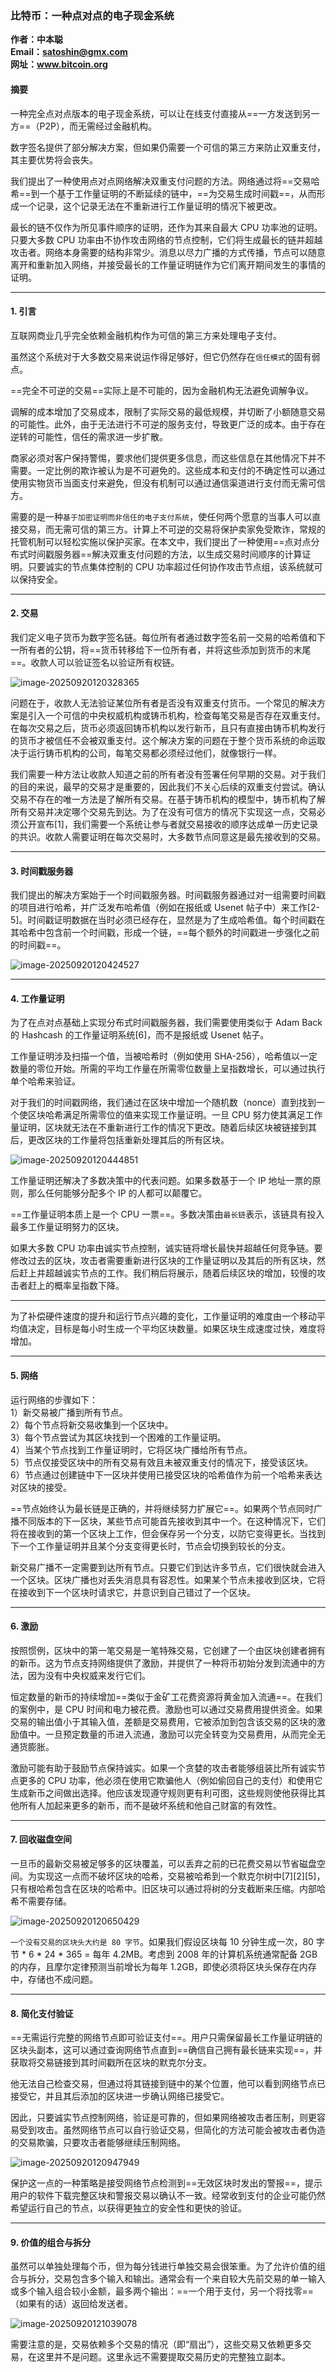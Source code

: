 ### 比特币：一种点对点的电子现金系统  
**作者：中本聪**  
**Email：satoshin@gmx.com**  
**网址：www.bitcoin.org**  

#### 摘要  
一种完全点对点版本的电子现金系统，可以让在线支付直接从==一方发送到另一方==（P2P），而无需经过金融机构。

数字签名提供了部分解决方案，但如果仍需要一个可信的第三方来防止双重支付，其主要优势将会丧失。

我们提出了一种使用点对点网络解决双重支付问题的方法。网络通过将==交易哈希==到一个基于工作量证明的不断延续的链中，==为交易生成时间戳==，从而形成一个记录，这个记录无法在不重新进行工作量证明的情况下被更改。

最长的链不仅作为所见事件顺序的证明，还作为其来自最大 CPU 功率池的证明。只要大多数 CPU 功率由不协作攻击网络的节点控制，它们将生成最长的链并超越攻击者。网络本身需要的结构非常少。消息以尽力广播的方式传播，节点可以随意离开和重新加入网络，并接受最长的工作量证明链作为它们离开期间发生的事情的证明。

---

#### 1. 引言  
互联网商业几乎完全依赖金融机构作为可信的第三方来处理电子支付。

虽然这个系统对于大多数交易来说运作得足够好，但它仍然存在`信任模式`的固有弱点。

==完全不可逆的交易==实际上是不可能的，因为金融机构无法避免调解争议。

调解的成本增加了交易成本，限制了实际交易的最低规模，并切断了小额随意交易的可能性。此外，由于无法进行不可逆的服务支付，导致更广泛的成本。由于存在逆转的可能性，信任的需求进一步扩散。

商家必须对客户保持警惕，要求他们提供更多信息，而这些信息在其他情况下并不需要。一定比例的欺诈被认为是不可避免的。这些成本和支付的不确定性可以通过使用实物货币当面支付来避免，但没有机制可以通过通信渠道进行支付而无需可信方。

需要的是一种`基于加密证明而非信任的电子支付系统`，使任何两个愿意的当事人可以直接交易，而无需可信的第三方。计算上不可逆的交易将保护卖家免受欺诈，常规的托管机制可以轻松实施以保护买家。在本文中，我们提出了一种使用==点对点分布式时间戳服务器==解决双重支付问题的方法，以生成交易时间顺序的计算证明。只要诚实的节点集体控制的 CPU 功率超过任何协作攻击节点组，该系统就可以保持安全。

---

#### 2. 交易  
我们定义电子货币为数字签名链。每位所有者通过数字签名前一交易的哈希值和下一所有者的公钥，将==货币转移给下一位所有者，并将这些添加到货币的末尾==。收款人可以验证签名以验证所有权链。

![image-20250920120328365](image-20250920120328365.png)

问题在于，收款人无法验证某位所有者是否没有双重支付货币。一个常见的解决方案是引入一个可信的中央权威机构或铸币机构，检查每笔交易是否存在双重支付。在每次交易之后，货币必须返回铸币机构以发行新币，且只有直接由铸币机构发行的货币才被信任不会被双重支付。这个解决方案的问题在于整个货币系统的命运取决于运行铸币机构的公司，每笔交易都必须经过他们，就像银行一样。

我们需要一种方法让收款人知道之前的所有者没有签署任何早期的交易。对于我们的目的来说，最早的交易才是重要的，因此我们不关心后续的双重支付尝试。确认交易不存在的唯一方法是了解所有交易。在基于铸币机构的模型中，铸币机构了解所有交易并决定哪个交易先到达。为了在没有可信方的情况下实现这一点，交易必须公开宣布[1]，我们需要一个系统让参与者就交易接收的顺序达成单一历史记录的共识。收款人需要证明在每次交易时，大多数节点同意这是最先接收到的交易。

---

#### 3. 时间戳服务器  
我们提出的解决方案始于一个时间戳服务器。时间戳服务器通过对一组需要时间戳的项目进行哈希，并广泛发布哈希值（例如在报纸或 Usenet 帖子中）来工作[2-5]。时间戳证明数据在当时必须已经存在，显然是为了生成哈希值。每个时间戳在其哈希中包含前一个时间戳，形成一个链，==每个额外的时间戳进一步强化之前的时间戳==。

![image-20250920120424527](image-20250920120424527.png)

---

#### 4. 工作量证明  
为了在点对点基础上实现分布式时间戳服务器，我们需要使用类似于 Adam Back 的 Hashcash 的工作量证明系统[6]，而不是报纸或 Usenet 帖子。

工作量证明涉及扫描一个值，当被哈希时（例如使用 SHA-256），哈希值以一定数量的零位开始。所需的平均工作量在所需零位数量上呈指数增长，可以通过执行单个哈希来验证。

对于我们的时间戳网络，我们通过在区块中增加一个随机数（nonce）直到找到一个使区块哈希满足所需零位的值来实现工作量证明。一旦 CPU 努力使其满足工作量证明，区块就无法在不重新进行工作的情况下更改。随着后续区块被链接到其后，更改区块的工作量将包括重新处理其后的所有区块。

![image-20250920120444851](image-20250920120444851.png)

工作量证明还解决了多数决策中的代表问题。如果多数基于一个 IP 地址一票的原则，那么任何能够分配多个 IP 的人都可以颠覆它。

==工作量证明本质上是一个 CPU 一票==。多数决策由`最长链`表示，该链具有投入最多工作量证明努力的区块。

如果大多数 CPU 功率由诚实节点控制，诚实链将增长最快并超越任何竞争链。要修改过去的区块，攻击者需要重新进行区块的工作量证明以及其后的所有区块，然后赶上并超越诚实节点的工作。我们稍后将展示，随着后续区块的增加，较慢的攻击者赶上的概率呈指数下降。

---

为了补偿硬件速度的提升和运行节点兴趣的变化，工作量证明的难度由一个移动平均值决定，目标是每小时生成一个平均区块数量。如果区块生成速度过快，难度将增加。

---

#### 5. 网络  
运行网络的步骤如下：  
1）新交易被广播到所有节点。  
2）每个节点将新交易收集到一个区块中。  
3）每个节点尝试为其区块找到一个困难的工作量证明。  
4）当某个节点找到工作量证明时，它将区块广播给所有节点。  
5）节点仅接受区块中的所有交易有效且未被双重支付的情况下，接受该区块。  
6）节点通过创建链中下一区块并使用已接受区块的哈希值作为前一个哈希来表达对区块的接受。  

==节点始终认为最长链是正确的，并将继续努力扩展它==。如果两个节点同时广播不同版本的下一区块，某些节点可能首先接收到其中一个。在这种情况下，它们将在接收到的第一个区块上工作，但会保存另一个分支，以防它变得更长。当找到下一个工作量证明并且某个分支变得更长时，节点会切换到较长的分支。  

新交易广播不一定需要到达所有节点。只要它们到达许多节点，它们很快就会进入一个区块。区块广播也对丢失消息具有容忍性。如果某个节点未接收到区块，它将在接收到下一个区块时请求它，并意识到自己错过了一个区块。

---

#### 6. 激励  
按照惯例，区块中的第一笔交易是一笔特殊交易，它创建了一个由区块创建者拥有的新币。这为节点支持网络提供了激励，并提供了一种将币初始分发到流通中的方法，因为没有中央权威来发行它们。  

恒定数量的新币的持续增加==类似于金矿工花费资源将黄金加入流通==。在我们的案例中，是 CPU 时间和电力被花费。激励也可以通过交易费用提供资金。如果交易的输出值小于其输入值，差额是交易费用，它被添加到包含该交易的区块的激励值中。一旦预定数量的币进入流通，激励可以完全转变为交易费用，从而完全无通货膨胀。  

激励可能有助于鼓励节点保持诚实。如果一个贪婪的攻击者能够组装比所有诚实节点更多的 CPU 功率，他必须在使用它欺骗他人（例如偷回自己的支付）和使用它生成新币之间做出选择。他应该发现遵守规则更有利可图，这些规则使他获得比其他所有人加起来更多的新币，而不是破坏系统和他自己财富的有效性。

---

#### 7. 回收磁盘空间  
一旦币的最新交易被足够多的区块覆盖，可以丢弃之前的已花费交易以节省磁盘空间。为实现这一点而不破坏区块的哈希，交易被哈希到一个默克尔树中[7][2][5]，只有根哈希包含在区块的哈希中。旧区块可以通过将树的分支截断来压缩。内部哈希不需要存储。  

![image-20250920120650429](image-20250920120650429.png)

`一个没有交易的区块头大约是 80 字节`。如果我们假设区块每 10 分钟生成一次，80 字节 * 6 * 24 * 365 = 每年 4.2MB。考虑到 2008 年的计算机系统通常配备 2GB 的内存，且摩尔定律预测当前增长为每年 1.2GB，即使必须将区块头保存在内存中，存储也不成问题。

---

#### 8. 简化支付验证  
==无需运行完整的网络节点即可验证支付==。用户只需保留最长工作量证明链的区块头副本，这可以通过查询网络节点直到==确信自己拥有最长链来实现==，并获取将交易链接到其时间戳所在区块的默克尔分支。

他无法自己检查交易，但通过将其链接到链中的某个位置，他可以看到网络节点已接受它，并且其后添加的区块进一步确认网络已接受它。  

因此，只要诚实节点控制网络，验证是可靠的，但如果网络被攻击者压制，则更容易受到攻击。虽然网络节点可以自行验证交易，但简化的方法可能会被攻击者伪造的交易欺骗，只要攻击者能够继续压制网络。

![image-20250920120947949](image-20250920120947949.png)

保护这一点的一种策略是接受网络节点检测到==无效区块时发出的警报==，提示用户的软件下载完整区块和警报交易以确认不一致。经常收到支付的企业可能仍然希望运行自己的节点，以获得更独立的安全性和更快的验证。

---

#### 9. 价值的组合与拆分  
虽然可以单独处理每个币，但为每分钱进行单独交易会很笨重。为了允许价值的组合与拆分，交易包含多个输入和输出。通常会有一个来自较大先前交易的单一输入或多个输入组合较小金额，最多两个输出：==一个用于支付，另一个将找零==（如果有的话）返回给发送者。  

![image-20250920121039078](image-20250920121039078.png)

需要注意的是，交易依赖多个交易的情况（即“扇出”），这些交易又依赖更多交易，在这里并不是问题。这里永远不需要提取交易历史的完整独立副本。

